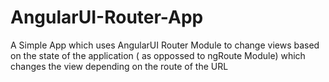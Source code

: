 # AngularUI-Router-App
A Simple App which uses AngularUI Router Module to change views based on the state of the application ( as oppossed to ngRoute Module) which changes the view depending on the route of the URL
